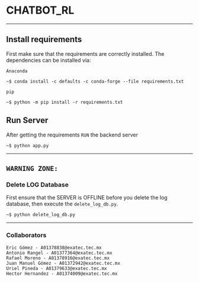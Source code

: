 # CHATBOT_RL
---
## Install requirements
First make sure that the requirements are correctly installed. The dependencies can be installed via: 

`Anaconda`

```shell
~$ conda install -c defaults -c conda-forge --file requirements.txt
```

`pip`

```shell
~$ python -m pip install -r requirements.txt
```
## Run Server
After getting the requirements `RUN` the backend server

```shell
~$ python app.py
```
---

## `WARNING ZONE:`
### Delete LOG Database
First ensure that the SERVER is OFFLINE before you delete the log database, then execute the `delete_log_db.py`.
```shell
~$ python delete_log_db.py
```

---
### Collaborators
    Eric Gómez - A01378838@exatec.tec.mx
    Antonio Rangel - A01377364@exatec.tec.mx
    Rafael Moreno - A01378916@exatec.tec.mx
    Juan Manuel Gómez - A01372942@exatec.tec.mx
    Uriel Pineda - A01379633@exatec.tec.mx
    Hector Hernandez - A01374009@exatec.tec.mx